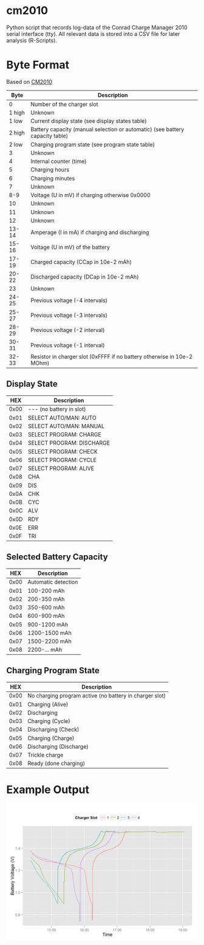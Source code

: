 cm2010
======

Python script that records log-data of the Conrad Charge Manager 2010 serial interface (tty). All relevant data is stored into a CSV file for later analysis (R-Scripts).

# Byte Format

Based on [CM2010](http://cm2010.sourceforge.net/)

| Byte   | Description                                                                   |
|--------|-------------------------------------------------------------------------------|
| 0      | Number of the charger slot                                                    |
| 1 high | Unknown                                                                       |
| 1 low  | Current display state (see display states table)                              |
| 2 high | Battery capacity (manual selection or automatic) (see battery capacity table) |
| 2 low  | Charging program state (see program state table)                              |
| 3      | Unknown                                                                       |
| 4      | Internal counter (time)                                                       |
| 5      | Charging hours                                                                |
| 6      | Charging minutes                                                              |
| 7      | Unknown                                                                       |
| 8-9    | Voltage (U in mV) if charging otherwise 0x0000                                |
| 10     | Unknown                                                                       |
| 11     | Unknown                                                                       |
| 12     | Unknown                                                                       |
| 13-14  | Amperage (I in mA) if charging and discharging                                |
| 15-16  | Voltage (U in mV) of the battery                                              |
| 17-19  | Charged capacity (CCap in 10e-2 mAh)                                          |
| 20-22  | Discharged capacity (DCap in 10e-2 mAh)                                       |
| 23     | Unknown                                                                       |
| 24-25  | Previous voltage (-4 intervals)                                               |
| 25-27  | Previous voltage (-3 intervals)                                               |
| 28-29  | Previous voltage (-2 interval)                                                |
| 30-31  | Previous voltage (-1 interval)                                                |
| 32-33  | Resistor in charger slot (0xFFFF if no battery otherwise in 10e-2 MOhm)       |

## Display State

| HEX    | Description               |
|--------|---------------------------|
| 0x00   | --- (no battery in slot)  |
| 0x01   | SELECT AUTO/MAN: AUTO     |
| 0x02   | SELECT AUTO/MAN: MANUAL   |
| 0x03   | SELECT PROGRAM: CHARGE    |
| 0x04   | SELECT PROGRAM: DISCHARGE |
| 0x05   | SELECT PROGRAM: CHECK     |
| 0x06   | SELECT PROGRAM: CYCLE     |
| 0x07   | SELECT PROGRAM: ALIVE     |
| 0x08   | CHA                       |
| 0x09   | DIS                       |
| 0x0A   | CHK                       |
| 0x0B   | CYC                       |
| 0x0C   | ALV                       |
| 0x0D   | RDY                       |
| 0x0E   | ERR                       |
| 0x0F   | TRI                       |

## Selected Battery Capacity

| HEX  | Description         |
|------|---------------------|
| 0x00 | Automatic detection |
| 0x01 | 100-200 mAh         |
| 0x02 | 200-350 mAh         |
| 0x03 | 350-600 mAh         |
| 0x04 | 600-900 mAh         |
| 0x05 | 900-1200 mAh        |
| 0x06 | 1200-1500 mAh       |
| 0x07 | 1500-2200 mAh       |
| 0x08 | 2200-... mAh        |

## Charging Program State

| HEX  | Description                                             |
|------|---------------------------------------------------------|
| 0x00 | No charging program active (no battery in charger slot) |
| 0x01 | Charging (Alive)                                        |
| 0x02 | Discharging                                             |
| 0x03 | Charging (Cycle)                                        |
| 0x04 | Discharging (Check)                                     |
| 0x05 | Charging (Charge)                                       |
| 0x06 | Discharging (Discharge)                                 |
| 0x07 | Trickle charge                                          |
| 0x08 | Ready (done charging)                                   |

# Example Output

![Battery Voltage of 4 Charge Slots](/batteryVoltage.png)
